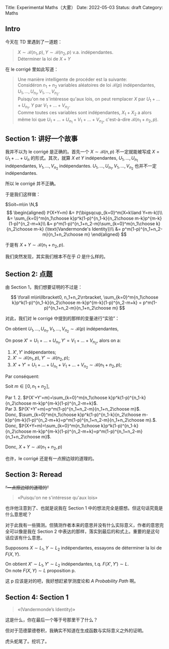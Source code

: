 Title: Experimental Maths（大雾）
Date: 2022-05-03
Status: draft
Category: Maths

## Intro

今天在 TD 里遇到了一道题：

> $X \sim ℬ(n_1, p), Y \sim ℬ(n_2, p)$ v.a. indépendantes.  
> Déterminer la loi de $X+Y$

在 le corrigé 里如此写道：

> Une manière intelligente de procéder est la suivante:  
> Considéron $n_1 + n_2$ variables aléatoires de loi $ℬ(p)$ indépendantes, $U_1, \dots, U_{n_1}, V_1,\dots,V_{n_2}$.  
> Puisqu'on ne s'intéresse qu'aux lois, on peut remplacer $X$ par $U_1+\dots+U_{n_1}$, $Y$ par $V_1+\dots+V_{n_2}$.  
> Comme toutes ces variables sont indépendantes, $X_1 + X_2$ a alors même loi que $U_1+\dots+U_{n_1}+V_1+\dots+V_{n_2}$, c'est-à-dire $ℬ(n_1+n_2, p)$. 

## Section 1: 讲好一个故事

我并不以为 le corrigé 是正确的。首先一个 $X \sim ℬ(n, p)$ 不一定就能被写成 $X = U_1+\dots+U_n$ 的形式。其次，就算 $X~et~Y$ indépendantes, $U_1,\dots,U_{n_1}$ indépendantes, $V_1,\dots,V_{n_2}$ indépendantes. $U_1,\dots,U_{n_1},V_1,\dots,V_{n_2}$ 也并不一定 indépendantes. 

所以 le corrigé 并不正确。

于是我们这样做：

$Soit~m\in \N,$  
$$
\begin{aligned}
ℙ(X+Y=m) &= ℙ(\bigsqcup_{k=0}^m(X=k\land Y=m-k))\\
&= \sum_{k=0}^m{n_1\choose k}p^k(1-p)^{n_1-k}{n_2\choose m-k}p^{m-k}(1-p)^{n_2-m+k}\\
&= p^m(1-p)^{n_1+n_2-m}\sum_{k=0}^m{n_1\choose k}{n_2\choose m-k} (\text{Vandermonde's Identity})\\
&= p^m(1-p)^{n_1+n_2-m}{n_1+n_2\choose m}
\end{aligned}
$$

于是有 $X+Y\sim ℬ(n_1+n_2, p)$. 

我们突然发现，其实我们根本不在乎 $\Omega$ 是什么样的。

## Section 2: 点题

由 Section 1，我们想要证明的不过是：

$$
\forall m\in\llbracket0, n_1+n_2\rrbracket, \sum_{k=0}^m{n_1\choose k}p^k(1-p)^{n_1-k}{n_2\choose m-k}p^{m-k}(1-p)^{n_2-m+k} = p^m(1-p)^{n_1+n_2-m}{n_1+n_2\choose m}
$$

对此，我们对 le corrigé 中提到的那样的变量进行“实验”：

On obtient $U_1,\dots,U_{n_1},V_1,\dots,V_{n_2} \sim ℬ(p)$ indépendantes, 

On pose $X' = U_1+\dots+U_{n_1}, Y' = V_1+\dots+V_{n_2}$, alors on a: 

1. $X', Y'$ indépendantes; 
2. $X'\sim ℬ(n_1, p), Y'\sim ℬ(n_2, p)$;
3. $X'+Y' = U_1+\dots+U_{n_1}+V_1+\dots+V_{n_2}\sim ℬ(n_1+n_2,p)$;

Par conséquent:

Soit $m\in\llbracket0, n_1+n_2\rrbracket$,

Par 1. 2. $ℙ(X'+Y'=m)=\sum_{k=0}^m{n_1\choose k}p^k(1-p)^{n_1-k}{n_2\choose m-k}p^{m-k}(1-p)^{n_2-m+k}$.  
Par 3. $ℙ(X'+Y'=m)=p^m(1-p)^{n_1+n_2-m}{n_1+n_2\choose m}$.  
Donc, $\sum_{k=0}^m{n_1\choose k}p^k(1-p)^{n_1-k}{n_2\choose m-k}p^{m-k}(1-p)^{n_2-m+k}=p^m(1-p)^{n_1+n_2-m}{n_1+n_2\choose m}.$.  
Donc, $ℙ(X+Y=m)=\sum_{k=0}^m{n_1\choose k}p^k(1-p)^{n_1-k}{n_2\choose m-k}p^{m-k}(1-p)^{n_2-m+k}=p^m(1-p)^{n_1+n_2-m}{n_1+n_2\choose m}$.

Donc, $X+Y\sim ℬ(n_1+n_2,p)$

也许，le corrigé 还是有一点擦边球的道理的。

## Section 3: Reread

<del>“一点擦边球的道理的”</del>

> «Puisqu'on ne s'intéresse qu'aux lois»

也许他注意到了、也就是说我在 Section 1 中的想法完全是臆想。但这句话究竟是什么意思呢？

对于此我有一些猜测。但猜测作者本来的意思并没有什么实际意义，作者的意思完全可以像是我在 Section 2 中表达的那样，落实到最后的和式上。重要的是这句话应该有什么意思。

Supposons $X\sim L_1, Y\sim L_2$ indépendantes, essayons de déterminer la loi de $F(X, Y)$.

On obtient $X'\sim L_1, Y'\sim L_2$ indépendantes, t.q. $F(X', Y')\sim L$.  
On note $F(X, Y)\sim L$ proposition p. 

这 p 应该是对的吧，我好想赶紧学测度论和 *A Probability Path* 啊。

## Section 4: Section 1

> «$(\text{Vandermonde's Identity})$»

这是什么，你在最后一个等于号那里干了什么？

但对于范德蒙德卷积，我确实不知道在生成函数与实际意义之外的证明。

虎头蛇尾了。挖坑了。
